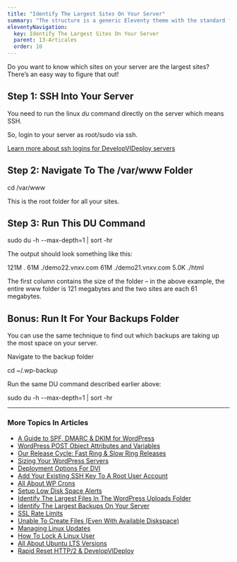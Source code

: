 ```yaml
---
title: "Identify The Largest Sites On Your Server"
summary: "The structure is a generic Eleventy theme with the standard folder and file names."
eleventyNavigation:
  key: Identify The Largest Sites On Your Server
  parent: 13-Articales
  order: 10
---
```

Do you want to know which sites on your server are the largest sites? There’s an easy way to figure that out!

## Step 1: SSH Into Your Server

You need to run the linux _du_ command directly on the server which means SSH.

So, login to your server as root/sudo via ssh.

[Learn more about ssh logins for DevelopVIDeploy servers](https://web.archive.org/web/20240304161131/https://wpclouddeploy.com/documentation/wpcloud-deploy-admin/how-to-login-to-your-server-via-ssh/)

## Step 2: Navigate To The /var/www Folder

cd /var/www

This is the root folder for all your sites.

## Step 3: Run This DU Command

sudo du -h --max-depth=1 | sort -hr

The output should look something like this:

121M .
61M ./demo22.vnxv.com
61M ./demo21.vnxv.com
5.0K ./html

The first column contains the size of the folder – in the above example, the entire www folder is 121 megabytes and the two sites are each 61 megabytes.

## Bonus: Run It For Your Backups Folder

You can use the same technique to find out which backups are taking up the most space on your server.

Navigate to the backup folder

cd ~/.wp-backup

Run the same DU command described earlier above:

sudo du -h --max-depth=1 | sort -hr

- - -

### More Topics In Articles

*   [A Guide to SPF, DMARC & DKIM for WordPress](https://web.archive.org/web/20240304161131/https://wpclouddeploy.com/documentation/articles-parent/a-guide-to-spf-dmarc-dkim-for-wordpress/)
*   [WordPress POST Object Attributes and Variables](https://web.archive.org/web/20240304161131/https://wpclouddeploy.com/documentation/articles-parent/wordpress-post-object-attributes-and-variables/)
*   [Our Release Cycle: Fast Ring & Slow Ring Releases](https://web.archive.org/web/20240304161131/https://wpclouddeploy.com/documentation/articles-parent/our-release-cycle-fast-ring-slow-ring-releases/)
*   [Sizing Your WordPress Servers](https://web.archive.org/web/20240304161131/https://wpclouddeploy.com/documentation/articles-parent/sizing-your-wordpress-servers/)
*   [Deployment Options For DVI](https://web.archive.org/web/20240304161131/https://wpclouddeploy.com/documentation/articles-parent/deployment-options-for-wpcd/)
*   [Add Your Existing SSH Key To A Root User Account](https://web.archive.org/web/20240304161131/https://wpclouddeploy.com/documentation/articles-parent/add-your-existing-ssh-to-a-root-user-account/)
*   [All About WP Crons](https://web.archive.org/web/20240304161131/https://wpclouddeploy.com/documentation/articles-parent/all-about-wp-crons/)
*   [Setup Low Disk Space Alerts](https://web.archive.org/web/20240304161131/https://wpclouddeploy.com/documentation/articles-parent/setup-low-disk-space-alerts/)
*   [Identify The Largest Files In The WordPress Uploads Folder](https://web.archive.org/web/20240304161131/https://wpclouddeploy.com/documentation/articles-parent/identify-the-largest-files-in-the-wordpress-uploads-folder/)
*   [Identify The Largest Backups On Your Server](https://web.archive.org/web/20240304161131/https://wpclouddeploy.com/documentation/articles-parent/identify-the-largest-backups-on-your-server/)
*   [SSL Rate Limits](https://web.archive.org/web/20240304161131/https://wpclouddeploy.com/documentation/articles-parent/ssl-rate-limits/)
*   [Unable To Create Files (Even With Available Diskspace)](https://web.archive.org/web/20240304161131/https://wpclouddeploy.com/documentation/articles-parent/unable-to-create-files-even-with-available-diskspace/)
*   [Managing Linux Updates](https://web.archive.org/web/20240304161131/https://wpclouddeploy.com/documentation/articles-parent/managing-linux-updates/)
*   [How To Lock A Linux User](https://web.archive.org/web/20240304161131/https://wpclouddeploy.com/documentation/articles-parent/how-to-lock-a-linux-user/)
*   [All About Ubuntu LTS Versions](https://web.archive.org/web/20240304161131/https://wpclouddeploy.com/documentation/articles-parent/all-about-ubuntu-lts-versions/)
*   [Rapid Reset HTTP/2 & DevelopVIDeploy](https://web.archive.org/web/20240304161131/https://wpclouddeploy.com/documentation/articles-parent/rapid-reset-http-2-wpclouddeploy/)
